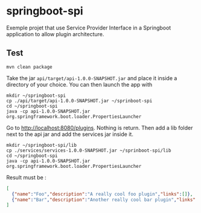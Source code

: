 # springboot-spi
Exemple projet that use Service Provider Interface in a Springboot application to allow plugin architecture.

## Test

```shell
mvn clean package
```

Take the jar `api/target/api-1.0.0-SNAPSHOT.jar` and place it inside a directory of your choice. 
You can then launch the app with 

```shell
mkdir ~/springboot-spi
cp ./api/target/api-1.0.0-SNAPSHOT.jar ~/sprinboot-spi
cd ~/springboot-spi
java -cp api-1.0.0-SNAPSHOT.jar org.springframework.boot.loader.PropertiesLauncher
```

Go to [http://localhost:8080/plugins](http://localhost:8080/plugins). Nothing is return. Then add a lib folder next to the api jar 
and add the services jar inside it.

```shell
mkdir ~/springboot-spi/lib
cp ./services/services-1.0.0-SNAPSHOT.jar ~/sprinboot-spi/lib
cd ~/springboot-spi
java -cp api-1.0.0-SNAPSHOT.jar org.springframework.boot.loader.PropertiesLauncher
```

Result must be : 

````json
[
  {"name":"Foo","description":"A really cool foo plugin","links":[]},
  {"name":"Bar","description":"Another really cool bar plugin","links":[]}
]
````